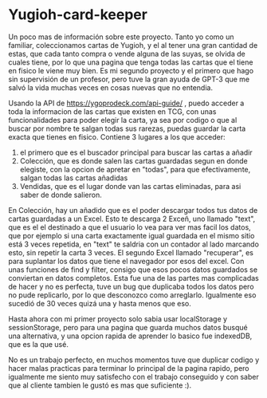 # Yugioh-card-keeper

Un poco mas de información sobre este proyecto. Tanto yo como un familiar, coleccionamos cartas de Yugioh, y el al tener una gran cantidad de estas, que cada tanto compra o vende alguna de las suyas, se olvida de cuales tiene, por lo que una pagina que tenga todas las cartas que el tiene en fisico le viene muy bien. 
Es mi segundo proyecto y el primero que hago sin supervisión de un profesor, pero tuve la gran ayuda de GPT-3 que me salvó la vida muchas veces en cosas nuevas que no entendia.

Usando la API de https://ygoprodeck.com/api-guide/ , puedo acceder a toda la informacion de las cartas que existen en TCG, con unas funcionalidades para poder elegir la carta, ya sea por codigo o que al buscar por nombre te salgan todas sus rarezas, puedas guardar la carta exacta que tienes en fisico.
Contiene 3 lugares a los que acceder: 
1) el primero que es el buscador principal para buscar las cartas a añadir
2) Colección, que es donde salen las cartas guardadas segun en donde elegiste, con la opcion de apretar en "todas", para que efectivamente, salgan todas las cartas añadidas
3) Vendidas, que es el lugar donde van las cartas eliminadas, para asi saber de donde salieron.

En Colección, hay un añadido que es el poder descargar todos tus datos de cartas guardadas a un Excel. Esto te descarga 2 Exceñ, uno llamado "text", que es el el destinado a que el usuario lo vea para ver mas facil los datos, que por ejemplo si una carta exactamente igual guardada en el mismo sitio está 3 veces repetida, en "text" te saldria con un contador al lado marcando esto, sin repetir la carta 3 veces.
El segundo Excel llamado "recuperar", es para suplantar los datos que tiene el navegador por esos del excel. Con unas funciones de find y filter, consigo que esos pocos datos guardados se conviertan en datos completos. Esta fue una de las partes mas complicadas de hacer y no es perfecta, tuve un bug que duplicaba todos los datos pero no pude replicarlo, por lo que desconozco como arreglarlo. Igualmente eso sucedió de 30 veces quizá una y hasta menos que eso.

Hasta ahora con mi primer proyecto solo sabia usar localStorage y sessionStorage, pero para una pagina que guarda muchos datos busqué una alternativa, y una opcion rapida de aprender lo basico fue indexedDB, que es la que usé.

No es un trabajo perfecto, en muchos momentos tuve que duplicar codigo y hacer malas practicas para terminar lo principal de la pagina rapido, pero igualmente me siento muy satisfecho con el trabajo conseguido y con saber que al cliente tambien le gustó es mas que suficiente :).

